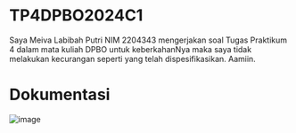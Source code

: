 # TP4DPBO2024C1

Saya Meiva Labibah Putri NIM 2204343 mengerjakan soal Tugas Praktikum 4 dalam mata kuliah DPBO untuk keberkahanNya maka saya tidak melakukan kecurangan seperti yang telah dispesifikasikan. Aamiin.


# Dokumentasi 
![image](https://github.com/salespanadol/TP4DPBO2024C1/assets/133994474/5985b375-3c93-498b-8fac-eff82be17f35)
